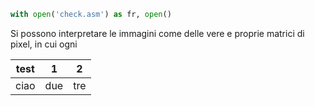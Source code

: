 ```python
with open('check.asm') as fr, open()
```

Si possono interpretare le immagini come delle vere e proprie matrici di pixel, in cui ogni 

| test | 1   | 2   |
| ---- | --- | --- |
| ciao | due | tre |


